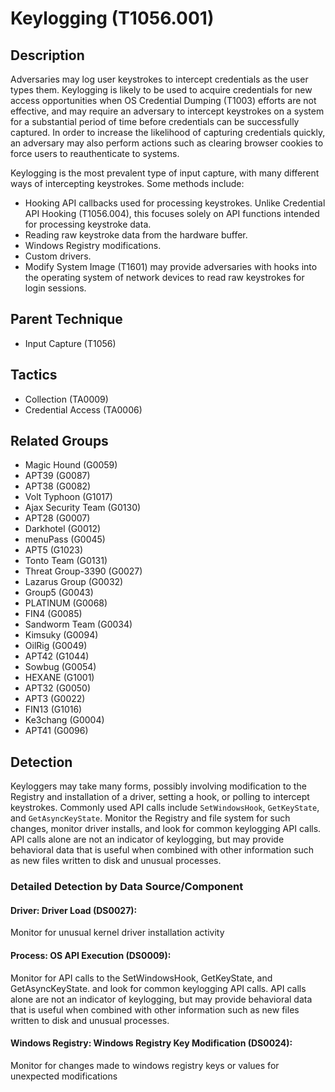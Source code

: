 # Keylogging (T1056.001)

## Description
Adversaries may log user keystrokes to intercept credentials as the user types them. Keylogging is likely to be used to acquire credentials for new access opportunities when OS Credential Dumping (T1003) efforts are not effective, and may require an adversary to intercept keystrokes on a system for a substantial period of time before credentials can be successfully captured. In order to increase the likelihood of capturing credentials quickly, an adversary may also perform actions such as clearing browser cookies to force users to reauthenticate to systems.

Keylogging is the most prevalent type of input capture, with many different ways of intercepting keystrokes. Some methods include:

* Hooking API callbacks used for processing keystrokes. Unlike Credential API Hooking (T1056.004), this focuses solely on API functions intended for processing keystroke data.
* Reading raw keystroke data from the hardware buffer.
* Windows Registry modifications.
* Custom drivers.
* Modify System Image (T1601) may provide adversaries with hooks into the operating system of network devices to read raw keystrokes for login sessions. 

## Parent Technique
- Input Capture (T1056)

## Tactics
- Collection (TA0009)
- Credential Access (TA0006)

## Related Groups
- Magic Hound (G0059)
- APT39 (G0087)
- APT38 (G0082)
- Volt Typhoon (G1017)
- Ajax Security Team (G0130)
- APT28 (G0007)
- Darkhotel (G0012)
- menuPass (G0045)
- APT5 (G1023)
- Tonto Team (G0131)
- Threat Group-3390 (G0027)
- Lazarus Group (G0032)
- Group5 (G0043)
- PLATINUM (G0068)
- FIN4 (G0085)
- Sandworm Team (G0034)
- Kimsuky (G0094)
- OilRig (G0049)
- APT42 (G1044)
- Sowbug (G0054)
- HEXANE (G1001)
- APT32 (G0050)
- APT3 (G0022)
- FIN13 (G1016)
- Ke3chang (G0004)
- APT41 (G0096)

## Detection
Keyloggers may take many forms, possibly involving modification to the Registry and installation of a driver, setting a hook, or polling to intercept keystrokes. Commonly used API calls include `SetWindowsHook`, `GetKeyState`, and `GetAsyncKeyState`. Monitor the Registry and file system for such changes, monitor driver installs, and look for common keylogging API calls. API calls alone are not an indicator of keylogging, but may provide behavioral data that is useful when combined with other information such as new files written to disk and unusual processes.

### Detailed Detection by Data Source/Component
#### Driver: Driver Load (DS0027): 
Monitor for unusual kernel driver installation activity 

#### Process: OS API Execution (DS0009): 
Monitor for API calls to the SetWindowsHook, GetKeyState, and GetAsyncKeyState. and look for common keylogging API calls. API calls alone are not an indicator of keylogging, but may provide behavioral data that is useful when combined with other information such as new files written to disk and unusual processes.

#### Windows Registry: Windows Registry Key Modification (DS0024): 
Monitor for changes made to windows registry keys or values for unexpected modifications

